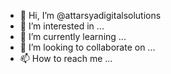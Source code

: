 - 👋 Hi, I’m @attarsyadigitalsolutions
- 👀 I’m interested in ...
- 🌱 I’m currently learning ...
- 💞️ I’m looking to collaborate on ...
- 📫 How to reach me ...

<!---
attarsyadigitalsolutions/attarsyadigitalsolutions is a ✨ special ✨ repository because its `README.md` (this file) appears on your GitHub profile.
You can click the Preview link to take a look at your changes.
--->
